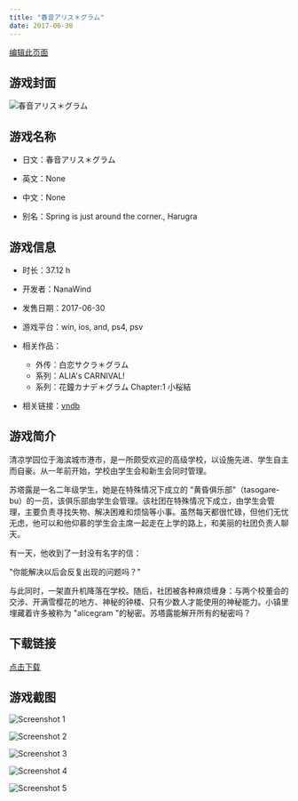 ```yaml
---
title: "春音アリス＊グラム"
date: 2017-06-30
---
```

[编辑此页面](https://github.com/ACG-3/ADV3-source/blob/main/source/_posts/games/%E6%98%A5%E9%9F%B3%E3%82%A2%E3%83%AA%E3%82%B9%EF%BC%8A%E3%82%B0%E3%83%A9%E3%83%A0.md)

## 游戏封面

![春音アリス＊グラム](https%3A//pan.timero.xyz/onedrive/img_lib_001/%E6%98%A5%E9%9F%B3%E3%82%A2%E3%83%AA%E3%82%B9%EF%BC%8A%E3%82%B0%E3%83%A9%E3%83%A0_cover.avif)


## 游戏名称

- 日文：春音アリス＊グラム
- 英文：None
- 中文：None

- 别名：Spring is just around the corner., Harugra


## 游戏信息

- 时长：37.12 h
- 开发者：NanaWind
- 发售日期：2017-06-30
- 游戏平台：win, ios, and, ps4, psv
- 相关作品：
   - 外传：白恋サクラ＊グラム
   - 系列：ALIA's CARNIVAL!
   - 系列：花鐘カナデ＊グラム Chapter:1 小桜結

- 相关链接：[vndb](https://vndb.org/v19133)


## 游戏简介

清凉学园位于海滨城市港市，是一所颇受欢迎的高级学校，以设施先进、学生自主而自豪。从一年前开始，学校由学生会和新生会同时管理。

苏塔露是一名二年级学生，她是在特殊情况下成立的 "黄昏俱乐部"（tasogare-bu）的一员，该俱乐部由学生会管理。该社团在特殊情况下成立，由学生会管理，主要负责寻找失物、解决困难和烦恼等小事。虽然每天都很忙碌，但他们无忧无虑，他可以和他仰慕的学生会主席一起走在上学的路上，和美丽的社团负责人聊天。

有一天，他收到了一封没有名字的信：

"你能解决以后会反复出现的问题吗？"

与此同时，一架直升机降落在学校。随后，社团被各种麻烦缠身：与两个校董会的交涉、开满雪樱花的地方、神秘的钟楼、只有少数人才能使用的神秘能力。小镇里埋藏着许多被称为 "alicegram "的秘密。苏塔露能解开所有的秘密吗？




## 下载链接

[点击下载](https://pan.timero.xyz/onedrive/adv_lib_001/%E6%98%A5%E9%9F%B3%E3%82%A2%E3%83%AA%E3%82%B9%EF%BC%8A%E3%82%B0%E3%83%A9%E3%83%A0)


## 游戏截图


![Screenshot 1](https%3A//pan.timero.xyz/onedrive/img_lib_001/%E6%98%A5%E9%9F%B3%E3%82%A2%E3%83%AA%E3%82%B9%EF%BC%8A%E3%82%B0%E3%83%A9%E3%83%A0_Screenshot_1.avif)

![Screenshot 2](https%3A//pan.timero.xyz/onedrive/img_lib_001/%E6%98%A5%E9%9F%B3%E3%82%A2%E3%83%AA%E3%82%B9%EF%BC%8A%E3%82%B0%E3%83%A9%E3%83%A0_Screenshot_2.avif)

![Screenshot 3](https%3A//pan.timero.xyz/onedrive/img_lib_001/%E6%98%A5%E9%9F%B3%E3%82%A2%E3%83%AA%E3%82%B9%EF%BC%8A%E3%82%B0%E3%83%A9%E3%83%A0_Screenshot_3.avif)

![Screenshot 4](https%3A//pan.timero.xyz/onedrive/img_lib_001/%E6%98%A5%E9%9F%B3%E3%82%A2%E3%83%AA%E3%82%B9%EF%BC%8A%E3%82%B0%E3%83%A9%E3%83%A0_Screenshot_4.avif)

![Screenshot 5](https%3A//pan.timero.xyz/onedrive/img_lib_001/%E6%98%A5%E9%9F%B3%E3%82%A2%E3%83%AA%E3%82%B9%EF%BC%8A%E3%82%B0%E3%83%A9%E3%83%A0_Screenshot_5.avif)

